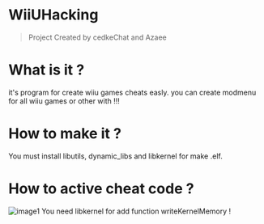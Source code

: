 # WiiUHacking
> Project Created by cedkeChat and Azaee

# What is it ?
it's program for create wiiu games cheats easly. 
you can create modmenu for all wiiu games or other with !!!

# How to make it ?
You must install libutils, dynamic_libs and libkernel for make .elf.

# How to active cheat code ?
![image1](https://i.imgur.com/OkdiZVG.png)
You need libkernel for add function writeKernelMemory !
